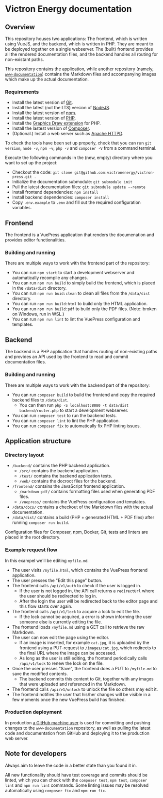 # Victron Energy documentation

## Overview
This repository houses two applications: The frontend, which is written using
VueJS, and the backend, which is written in PHP. They are meant to be deployed
together on a single webserver. The (built) frontend provides all the rendered
documentation files, and the backend handles all routing for non-existant paths.

This repository contains the application, while another repository (namely,
[`www-documentation`](https://github.com/victronenergy/www-documentation))
contains the Markdown files and accompanying images which make up the actual
documentation.

### Requirements
 - Install the latest version of [Git](https://git-scm.com/downloads/).
 - Install the latest (not the LTS) version of [NodeJS](https://nodejs.org/en/download/current/).
 - Install the latest version of [npm](https://www.npmjs.com/package/npm).
 - Install the latest version of [PHP](https://secure.php.net/downloads.php).
 - Install the [Graphics Draw extension](https://secure.php.net/manual/en/image.installation.php) for PHP.
 - Install the lastest version of [Composer](https://getcomposer.org/download/).
 - (Optional.) Install a web server such as [Apache HTTPD](https://httpd.apache.org/download.cgi).

To check the tools have been set up properly, check that you can run
`git version`, `node -v`, `npm -v`, `php -v` and `composer -V` from a command terminal.

Execute the following commands in the (new, empty) directory where you want to set up the project:

 - Checkout the code: `git clone git@github.com:victronenergy/victron-press.git .`
 - Initialize the documentation submodule: `git submodule init`
 - Pull the latest documentation files: `git submodule update --remote`
 - Install frontend dependencies: `npm install`
 - Install backend dependencies: `composer install`
 - Copy `.env.example` to `.env` and fill out the required configuration variables.

## Frontend
The frontend is a VuePress application that renders the documenation and
provides editor functionalities.

### Building and running
There are multiple ways to work with the frontend part of the repository:

 - You can run `npm start` to start a development webserver and automatically recompile any changes.
 - You can run `npm run build` to simply build the frontend, which is placed in the `/data/dist` directory.
 - You can run `npm run buid:clean` to clean all files from the `/data/dist` directory.
 - You can run `npm run build:html` to build only the HTML application.
 - You can run `npm run build:pdf` to build only the PDF files. (Note: broken on Windows, run in WSL.)
 - You can run `npm run lint` to lint the VuePress configuration and templates.

## Backend
The backend is a PHP application that handles routing of non-existing paths and
provides an API used by the frontend to read and commit documentation files.

### Building and running
There are multiple ways to work with the backend part of the repository:

 - You can run `composer build` to build the frontend and copy the required backend files to `/data/dist`.
   - You can then run `php -S localhost:8080 -t data/dist backend/router.php` to start a development webserver.
 - You can run `composer test` to run the backend tests.
 - You can run `composer lint` to lint the PHP application.
 - You can run `composer fix` to automatically fix PHP linting issues.

## Application structure
### Directory layout
 - `/backend/` contains the PHP backend application.
   - `/src/` contains the backend application.
   - `/test/` contains the backend application tests.
   - `/web/` contains the docroot files for the backend.
 - `/frontend/` contains the JavaScript frontend application.
   - `/markdown-pdf/` contains formatting files used when generating PDF files.
   - `/vuepress/` contains the VuePress configuration and templates.
 - `/data/docs/` contains a checkout of the Markdown files with the actual documentation.
 - `/data/dist/` contains a build (PHP + generated HTML + PDF files) after running `composer run build`.

Configuration files for Composer, npm, Docker, Git, tests and linters are placed
in the root directory.

### Example request flow
In this exampel we'll be editing `myfile.md`.
 - The user visits `/myfile.html`, which contains the VuePress frontend application.
 - The user presses the "Edit this page" button.
 - The frontend calls `/api/v1/auth` to check if the user is logged in.
   - If the user is not logged in, the API call returns a `redirectUrl` where
     the user should be redirected to log in.
   - After the login the user will be redirected back to the editor page and
     this flow starts over again.
 - The frontend calls `/api/v1/lock` to acquire a lock to edit the file.
   - If the lock cannot be acquired, a error is shown informing the user
     someone else is currently editing the file.
 - The frontend loads `/myfile.md` using a GET call to retrieve the raw
   Markdown.
 - The user can now edit the page using the editor.
   - If an image is inserted, for example `cat.jpg`, it is uploaded by the
     frontend using a PUT-request to `/images/cat.jpg`, which redirects to the
     final URL where the image can be accessed.
   - As long as the user is still editing, the frontend periodically calls
     `/api/v1/lock` to renew the lock on the file.
 - Once the user presses "Save", the frontend does a PUT to `/myfile.md` to
   save the modified contents.
   - The backend commits this content to Git, together with any images that
     were uploaded and referenced in the Markdown.
 - The frontend calls `/api/v1/unlock` to unlock the file so others may edit it.
 - The frontend notifies the user that his/her changes will be visible in a few
   moments once the new VuePress build has finished.

### Production deployment
In production [a GitHub machine user](https://github.com/VictronPress) is used
for committing and pushing changes to the `www-documentation` repository, as
well as pulling the latest code and documentation from GitHub and deploying it
to the production web server.

## Note for developers
Always aim to leave the code in a better state than you found it in.

All new functionality should have test coverage and commits should be linted,
which you can check with the `composer test`, `npm test`, `composer lint` and
`npm run lint` commands. Some linting issues may be resolved automatically
using `composer fix` and `npm run fix`.
